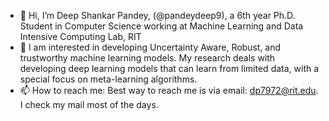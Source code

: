 - 👋 Hi, I’m Deep Shankar Pandey, (@pandeydeep9), a 6th year Ph.D. Student in Computer Science working at Machine Learning and Data Intensive Computing Lab, RIT
- 👀  I am interested in developing Uncertainty Aware, Robust, and trustworthy machine learning models. My research deals with developing deep learning models that can learn from limited data, with a special focus on meta-learning algorithms.
- 📫 How to reach me: Best way to reach me is via email: dp7972@rit.edu. I check my mail most of the days.

<!---
pandeydeep9/pandeydeep9 is a ✨ special ✨ repository because its `README.md` (this file) appears on your GitHub profile.
You can click the Preview link to take a look at your changes.
--->
